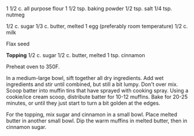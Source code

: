 1 1/2 c. all purpose flour
1 1/2 tsp. baking powder
1/2 tsp. salt
1/4 tsp. nutmeg

1/2 c. sugar
1/3 c. butter, melted
1 egg (preferably room temperature)
1/2 c. milk

Flax seed

**Topping**
1/2 c. sugar
1/2 c. butter, melted
1 tsp. cinnamon

Preheat oven to 350F.

In a medium-large bowl, sift together all dry ingredients. Add wet ingredients and stir until combined, but still a bit lumpy. Don't over mix. Scoop batter into muffin tins that have sprayed with cooking spray. Using a cookie/ice cream scoop, distribute batter for 10-12 muffins. Bake for 20-25 minutes, or until they just start to turn a bit golden at the edges.

For the topping, mix sugar and cinnamon in a small bowl. Place melted butter in another small bowl. Dip the warm muffins in melted butter, then in cinnamon sugar.